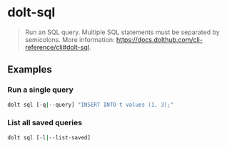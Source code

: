 # dolt-sql

> Run an SQL query. Multiple SQL statements must be separated by semicolons. More information: <https://docs.dolthub.com/cli-reference/cli#dolt-sql>.

## Examples

### Run a single query

```bash
dolt sql [-q|--query] "INSERT INTO t values (1, 3);"
```

### List all saved queries

```bash
dolt sql [-l|--list-saved]
```
